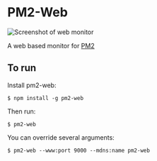 # PM2-Web

![Screenshot of web monitor](https://raw.github.com/achingbrain/pm2-web/master/assets/screenshot.jpg)

A web based monitor for [PM2](https://github.com/Unitech/pm2)

## To run

Install pm2-web:

```
$ npm install -g pm2-web
```

Then run:

```
$ pm2-web
```

You can override several arguments:

```
$ pm2-web --www:port 9000 --mdns:name pm2-web
```
